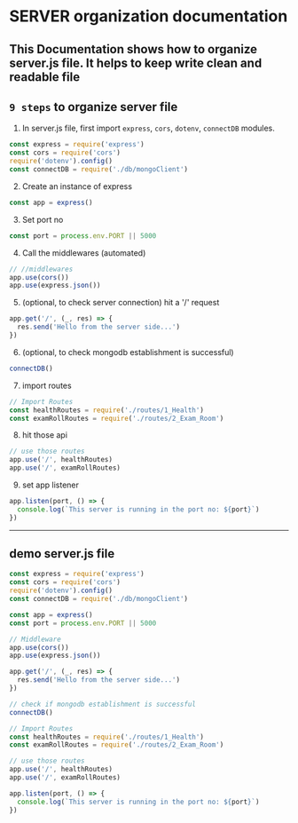 # SERVER organization documentation

## This Documentation shows how to organize server.js file. It helps to keep write clean and readable file

## `9 steps` to organize server file

1. In server.js file, first import `express`, `cors`, `dotenv`, `connectDB` modules.

```js
const express = require('express')
const cors = require('cors')
require('dotenv').config()
const connectDB = require('./db/mongoClient')
```

2. Create an instance of express

```js
const app = express()
```

3. Set port no

```js
const port = process.env.PORT || 5000
```

4. Call the middlewares (automated)

```js
// //middlewares
app.use(cors())
app.use(express.json())
```

5. (optional, to check server connection) hit a '/' request

```js
app.get('/', (_, res) => {
  res.send('Hello from the server side...')
})
```

6. (optional, to check mongodb establishment is successful)

```js
connectDB()
```

7. import routes

```js
// Import Routes
const healthRoutes = require('./routes/1_Health')
const examRollRoutes = require('./routes/2_Exam_Room')
```

8. hit those api

```js
// use those routes
app.use('/', healthRoutes)
app.use('/', examRollRoutes)
```

9. set app listener

```js
app.listen(port, () => {
  console.log(`This server is running in the port no: ${port}`)
})
```

---

## demo server.js file

```js
const express = require('express')
const cors = require('cors')
require('dotenv').config()
const connectDB = require('./db/mongoClient')

const app = express()
const port = process.env.PORT || 5000

// Middleware
app.use(cors())
app.use(express.json())

app.get('/', (_, res) => {
  res.send('Hello from the server side...')
})

// check if mongodb establishment is successful
connectDB()

// Import Routes
const healthRoutes = require('./routes/1_Health')
const examRollRoutes = require('./routes/2_Exam_Room')

// use those routes
app.use('/', healthRoutes)
app.use('/', examRollRoutes)

app.listen(port, () => {
  console.log(`This server is running in the port no: ${port}`)
})
```
